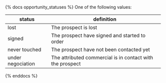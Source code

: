 {% docs opportunity_statuses %}
One of the following values: 

| status            | definition                                                  |
|-------------------|-------------------------------------------------------------|
| lost              | The prospect is lost                                        |
| signed            | The prospect have signed and started to order               |
| never touched     | The prospect have not been contacted yet                    |
| under negociation | The attributed commercial is in contact with the prospect   |
{% enddocs %}
